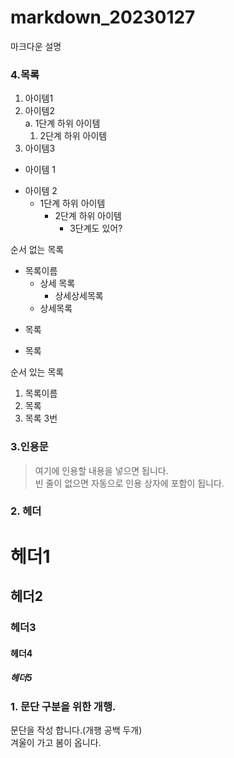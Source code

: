 # markdown_20230127
마크다운 설명

### 4.목록
1. 아이템1
2. 아이템2  
  a. 1단계 하위 아이템  
    1) 2단계 하위 아이템 
9. 아이템3

- 아이템 1
+ 아이템 2
  - 1단계 하위 아이템
    * 2단계 하위 아이템
      * 3단계도 있어?

순서 없는 목록  
* 목록이름
  * 상세 목록
    * 상세상세목록 
  * 상세목록
- 목록
+ 목록

순서 있는 목록
1. 목록이름
2. 목록
3. 목록 3번

### 3.인용문
> 여기에 인용할 내용을 넣으면 됩니다.  
> 빈 줄이 없으면 자동으로 인용 상자에 포함이 됩니다.

### 2. 헤더
# 헤더1
## 헤더2
### 헤더3
#### 헤더4
##### 헤더5

### 1. 문단 구분을 위한 개행.
문단을 작성 합니다.(개행 공백 두개)  
겨울이 가고 봄이 옵니다.

